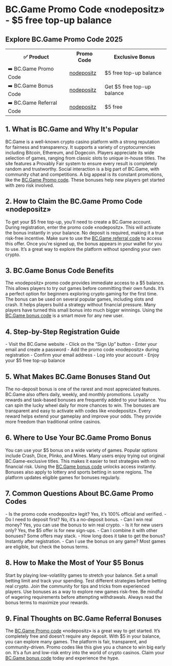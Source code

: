 <h1>BC.Game Promo Code «nodepositz» - $5 free top-up balance</h1>

<h2>Explore BC.Game Promo Code 2025</h2>  
<table>  
  <tr>  
    <th>✅ Product</th>  
    <th>Promo Code</th>  
    <th>Exclusive Bonus</th>  
  </tr>  
  <tr>  
    <td>➡️ BC.Game Promo Code</td>  
    <td><a href="https://go.roobet.com/visit/?bta=35244&brand=roobet">nodepositz</a></td>  
    <td>$5 free top-up balance</td>  
  </tr>  
  <tr>  
    <td>➡️ BC.Game Bonus Code</td>  
    <td><a href="https://go.roobet.com/visit/?bta=35244&brand=roobet">nodepositz</a></td>  
    <td>Get $5 free top-up balance</td>  
  </tr>  
  <tr>  
    <td>➡️ BC.Game Referral Code</td>  
    <td><a href="https://go.roobet.com/visit/?bta=35244&brand=roobet">nodepositz</a></td>  
    <td>$5 free</td>  
  </tr>  
</table>

<h2>1. What is BC.Game and Why It's Popular</h2>  
BC.Game is a well-known crypto casino platform with a strong reputation for fairness and transparency.  
It supports a variety of cryptocurrencies including Bitcoin, Ethereum, and Dogecoin.  
Players appreciate its wide selection of games, ranging from classic slots to unique in-house titles.  
The site features a Provably Fair system to ensure every result is completely random and trustworthy.  
Social interaction is a big part of BC.Game, with community chat and competitions.  
A big appeal is its constant promotions, like the <a href="https://go.roobet.com/visit/?bta=35244&brand=roobet">BC.Game Promo code</a>.  
These bonuses help new players get started with zero risk involved.

<h2>2. How to Claim the BC.Game Promo Code «nodepositz»</h2>  
To get your $5 free top-up, you’ll need to create a BC.Game account.  
During registration, enter the promo code «nodepositz».  
This will activate the bonus instantly in your balance.  
No deposit is required, making it a true risk-free incentive.  
Make sure to use the <a href="https://go.roobet.com/visit/?bta=35244&brand=roobet">BC.Game referral code</a> to access this offer.  
Once you're signed up, the bonus appears in your wallet for you to use.  
It’s a great way to explore the platform without spending your own crypto.

<h2>3. BC.Game Bonus Code Benefits</h2>  
The «nodepositz» promo code provides immediate access to a $5 balance.  
This allows players to try out games before committing their own funds.  
It’s a perfect option for beginners exploring crypto gaming for the first time.  
The bonus can be used on several popular games, including slots and crash.  
It helps players build a strategy without financial pressure.  
Many players have turned this small bonus into much bigger winnings.  
Using the <a href="https://go.roobet.com/visit/?bta=35244&brand=roobet">BC.Game bonus code</a> is a smart move for any new user.

<h2>4. Step-by-Step Registration Guide</h2>  
- Visit the BC.Game website  
- Click on the “Sign Up” button  
- Enter your email and create a password  
- Add the promo code «nodepositz» during registration  
- Confirm your email address  
- Log into your account  
- Enjoy your $5 free top-up balance  

<h2>5. What Makes BC.Game Bonuses Stand Out</h2>  
The no-deposit bonus is one of the rarest and most appreciated features.  
BC.Game also offers daily, weekly, and monthly promotions.  
Loyalty rewards and task-based bonuses are frequently added to your balance.  
You can spin the lucky wheel daily for more chances to win.  
The bonuses are transparent and easy to activate with codes like «nodepositz».  
Every reward helps extend your gameplay and improve your odds.  
They provide more freedom than traditional online casinos.

<h2>6. Where to Use Your BC.Game Promo Bonus</h2>  
You can use your $5 bonus on a wide variety of games.  
Popular options include Crash, Dice, Plinko, and Mines.  
Many users enjoy trying out original BC.Game-exclusive titles.  
This makes it easier to test strategies with no financial risk.  
Using the <a href="https://go.roobet.com/visit/?bta=35244&brand=roobet">BC.Game bonus code</a> unlocks access instantly.  
Bonuses also apply to lottery and sports betting in some regions.  
The platform updates eligible games for bonuses regularly.

<h2>7. Common Questions About BC.Game Promo Codes</h2>  
- Is the promo code «nodepositz» legit? Yes, it’s 100% official and verified.  
- Do I need to deposit first? No, it’s a no-deposit bonus.  
- Can I win real money? Yes, you can use the bonus to win real crypto.  
- Is it for new users only? Yes, the $5 offer is for new sign-ups.  
- Can I combine it with other bonuses? Some offers may stack.  
- How long does it take to get the bonus? Instantly after registration.  
- Can I use the bonus on any game? Most games are eligible, but check the bonus terms.  

<h2>8. How to Make the Most of Your $5 Bonus</h2>  
Start by playing low-volatility games to stretch your balance.  
Set a small betting limit and track your spending.  
Test different strategies before betting real crypto.  
Join the community for tips and tricks from experienced players.  
Use bonuses as a way to explore new games risk-free.  
Be mindful of wagering requirements before attempting withdrawals.  
Always read the bonus terms to maximize your rewards.

<h2>9. Final Thoughts on BC.Game Referral Bonuses</h2>  
The <a href="https://go.roobet.com/visit/?bta=35244&brand=roobet">BC.Game Promo code</a> «nodepositz» is a great way to get started.  
It’s completely free and doesn’t require any deposit.  
With $5 in your balance, you can explore many games.  
The platform is fair, transparent, and community-driven.  
Promo codes like this give you a chance to win big early on.  
It’s a fun and low-risk entry into the world of crypto casinos.  
Claim your <a href="https://go.roobet.com/visit/?bta=35244&brand=roobet">BC.Game bonus code</a> today and experience the hype.

